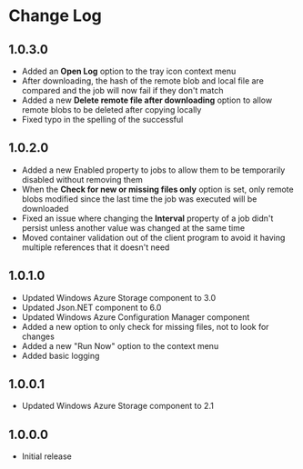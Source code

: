 # Change Log

## 1.0.3.0
* Added an **Open Log** option to the tray icon context menu
* After downloading, the hash of the remote blob and local file are compared and the job will now fail if they don't match
* Added a new **Delete remote file after downloading** option to allow remote blobs to be deleted after copying locally
* Fixed typo in the spelling of the successful 

## 1.0.2.0
* Added a new Enabled property to jobs to allow them to be temporarily disabled without removing them
* When the **Check for new or missing files only** option is set, only remote blobs modified since the last time the job was executed will be downloaded
* Fixed an issue where changing the **Interval** property of a job didn't persist unless another value was changed at the same time
* Moved container validation out of the client program to avoid it having multiple references that it doesn't need

## 1.0.1.0
* Updated Windows Azure Storage component to 3.0
* Updated Json.NET component to 6.0
* Updated Windows Azure Configuration Manager component
* Added a new option to only check for missing files, not to look for changes
* Added a new "Run Now" option to the context menu
* Added basic logging

## 1.0.0.1
* Updated Windows Azure Storage component to 2.1

## 1.0.0.0
* Initial release

